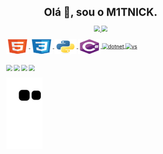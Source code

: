 <h1 align="center">Olá 👋, sou o M1TNICK.</h1>

<div align="center">
  <a href="https://github.com/mitnickk">
  <img height="180em" src="https://github-readme-stats.vercel.app/api?username=mitnickk&show_icons=true&theme=dark&include_all_commits=true&count_private=true"/>
  <img height="180em" src="https://github-readme-stats.vercel.app/api/top-langs/?username=mitnickk&layout=compact&langs_count=7&theme=dark"/>
</div>
<div style="display: inline_block"><br>
  <img align="center" alt="HTML" width="60" height="40" src="https://raw.githubusercontent.com/devicons/devicon/master/icons/html5/html5-original.svg">
  <img align="center" alt="CSS" width="60" height="40" src="https://raw.githubusercontent.com/devicons/devicon/master/icons/css3/css3-original.svg">
  <img align="center" alt="Python" width="60" height="40" src="https://raw.githubusercontent.com/devicons/devicon/master/icons/python/python-original.svg">
  <img align="center" alt="Csharp" width="60" height="40" src="https://raw.githubusercontent.com/devicons/devicon/master/icons/csharp/csharp-original.svg">
   <img align="center" alt="dotnet" width="60" height="40" src="https://cdn.jsdelivr.net/gh/devicons/devicon/icons/dot-net/dot-net-plain-wordmark.svg">
  <img align="center" alt="vs" width="60" height="40" src="https://cdn.jsdelivr.net/gh/devicons/devicon/icons/visualstudio/visualstudio-plain.svg">
</div>

##

<div> 
  <a href="https://www.youtube.com/channel/UCZn5ZNZotBBYDG9A9ejTdxQ" target="_blank"><img src="https://img.shields.io/badge/YouTube-FF0000?style=for-the-badge&logo=youtube&logoColor=white" target="_blank"></a>
  <a href="https://instagram.com/mdmitnick" target="_blank"><img src="https://img.shields.io/badge/-Instagram-%23E4405F?style=for-the-badge&logo=instagram&logoColor=white" target="_blank"></a>
 <a href="https://discord.gg/wagxzStdcR" target="_blank"><img src="https://img.shields.io/badge/Discord-7289DA?style=for-the-badge&logo=discord&logoColor=white" target="_blank"></a> 
  <a href = "mailto:mitnickk1337@gmail.com"><img src="https://img.shields.io/badge/-Gmail-%23333?style=for-the-badge&logo=gmail&logoColor=white" target="_blank"></a>

 ![Snake animation](https://github.com/rafaballerini/rafaballerini/blob/output/github-contribution-grid-snake.svg)
  
  </div>
